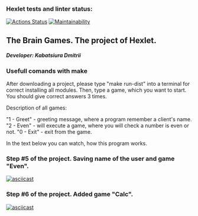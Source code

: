 ### Hexlet tests and linter status:
[![Actions Status](https://github.com/kabatsyura/java-project-61/actions/workflows/hexlet-check.yml/badge.svg)](https://github.com/kabatsyura/java-project-61/actions) [![Maintainability](https://api.codeclimate.com/v1/badges/e71867cf195078a2a591/maintainability)](https://codeclimate.com/github/kabatsyura/java-project-61/maintainability)

## The Brain Games. The project of Hexlet.
##### Developer: Kabatsiura Dmitrii

### Usefull comands with make

After downloading a project, please type "make run-dist" into a terminal for correct installing all modules.
Then, type a game, which you want to start. You should give correct answers 3 times.

Description of all games:

"1 - Greet" - greeting message, where a program remember a client's name.
"2 - Even" - will execute a game, where you will check a number is even or not.
"0 - Exit" - exit from the game.

In the text below you can watch, how this program works.

###  Step #5 of the project. Saving name of the user and game "Even".

[![asciicast](https://asciinema.org/a/0WlHchBUS0qTqS5mvHxJrDPHi.svg)](https://asciinema.org/a/0WlHchBUS0qTqS5mvHxJrDPHi)

###  Step #6 of the project. Added game "Calc".

[![asciicast](https://asciinema.org/a/L4tKLqPBFgiA7JAI4ey7iUaDd.svg)](https://asciinema.org/a/L4tKLqPBFgiA7JAI4ey7iUaDd)